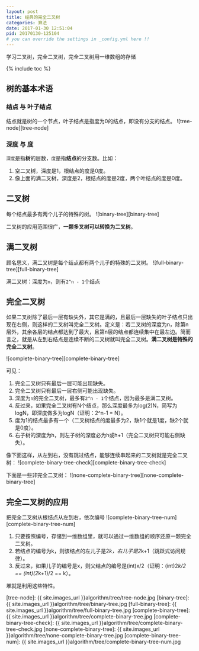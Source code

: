 ```yaml
---
layout: post
title: 经典的完全二叉树
categories: 算法
date: 2017-01-30 12:51:04
pid: 20170130-125104
# you can override the settings in _config.yml here !!
---
```

学习二叉树，完全二叉树，完全二叉树用一维数组的存储

{% include toc %}
## 树的基本术语

### 结点 与 叶子结点
结点就是树的一个节点，叶子结点是指度为0的结点，即没有分支的结点。
![tree-node][tree-node]

### 深度 与 度
`深度`是指**树**的层数，`度`是指**结点**的分支数。比如：
1. 空二叉树，深度是1，根结点的度是0度。
2. 像上面的满二叉树，深度是2，根结点的度是2度，两个叶结点的度是0度。

## 二叉树
每个结点最多有两个儿子的特殊的树。
![binary-tree][binary-tree]

二叉树的应用范围很广，**一颗多叉树可以转换为二叉树**。

## 满二叉树
顾名思义，满二叉树是每个结点都有两个儿子的特殊的二叉树。
![full-binary-tree][full-binary-tree]

满二叉树：深度为`n`，则有`2^n - 1`个结点

## 完全二叉树
如果二叉树除了最后一层有缺失外，其它是满的，且最后一层缺失的叶子结点只出现在右侧，则这样的二叉树叫完全二叉树。定义是：若二叉树的深度为n，除第n层外，其余各层的结点都达到了最大，且第n层的结点都连续集中在最左边。简而言之，就是从左到右结点是连续不断的二叉树就叫完全二叉树。**满二叉树是特殊的完全二叉树**。

![complete-binary-tree][complete-binary-tree]

可见：
1. 完全二叉树只有最后一层可能出现缺失。
2. 完全二叉树只有最后一层右侧可能出现缺失。
3. 深度为`n`的完全二叉树，最多有`2^n - 1`个结点，因为最多是满二叉树。
4. 反过来，如果完全二叉树有N个结点，那么深度最多为log(2)N，简写为logN，即深度做多为logN（证明：2^n-1 = N）。
5. 度为1的结点最多有一个（二叉树结点的度最多为2，缺1个就是1度，缺2个就是0度）。
6. 右子树的深度为h，则左子树的深度必为h或h+1（完全二叉树只可能右侧缺失）。

像下面这样，从左到右，没有跳过结点，能够连续串起来的二叉树就是完全二叉树：
![complete-binary-tree-check][complete-binary-tree-check]

下面是一些非完全二叉树：
![none-complete-binary-tree][none-complete-binary-tree]

## 完全二叉树的应用
把完全二叉树从根结点从左到右，依次编号
![complete-binary-tree-num][complete-binary-tree-num]

1. 只要按照编号，存储到一维数组里，就可以通过一维数组的顺序还原一颗完全二叉树。
2. 若结点的编号为k，则该结点的左儿子是2*k，右儿子是2*k+1（跳跃式访问规律）。
3. 反过来，如果儿子的编号是x，则父结点的编号是(int)x/2（证明：(int)2*k/2 == (int)(2*k+1)/2 == k）。

堆就是利用这些特性。

[tree-node]: {{ site.images_url }}algorithm/tree/tree-node.jpg
[binary-tree]: {{ site.images_url }}algorithm/tree/binary-tree.jpg
[full-binary-tree]: {{ site.images_url }}algorithm/tree/full-binary-tree.jpg
[complete-binary-tree]: {{ site.images_url }}algorithm/tree/complete-binary-tree.jpg
[complete-binary-tree-check]: {{ site.images_url }}algorithm/tree/complete-binary-tree-check.jpg
[none-complete-binary-tree]: {{ site.images_url }}algorithm/tree/none-complete-binary-tree.jpg
[complete-binary-tree-num]: {{ site.images_url }}algorithm/tree/complete-binary-tree-num.jpg
